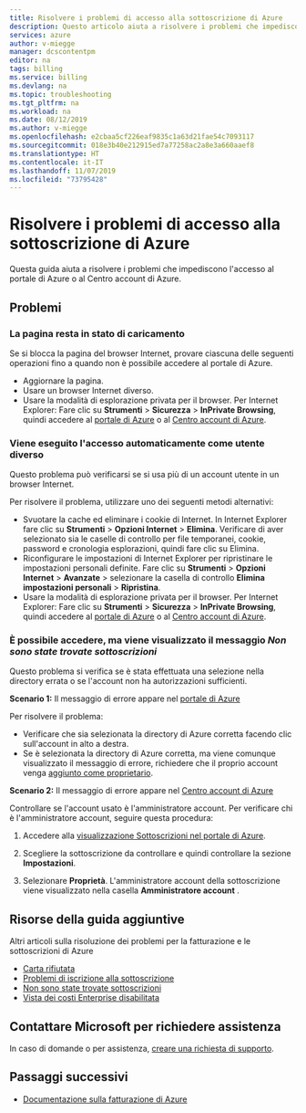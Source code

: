 ```yaml
---
title: Risolvere i problemi di accesso alla sottoscrizione di Azure
description: Questo articolo aiuta a risolvere i problemi che impediscono l'accesso al portale di Azure o al Centro account di Azure.
services: azure
author: v-miegge
manager: dcscontentpm
editor: na
tags: billing
ms.service: billing
ms.devlang: na
ms.topic: troubleshooting
ms.tgt_pltfrm: na
ms.workload: na
ms.date: 08/12/2019
ms.author: v-miegge
ms.openlocfilehash: e2cbaa5cf226eaf9835c1a63d21fae54c7093117
ms.sourcegitcommit: 018e3b40e212915ed7a77258ac2a8e3a660aaef8
ms.translationtype: HT
ms.contentlocale: it-IT
ms.lasthandoff: 11/07/2019
ms.locfileid: "73795428"
---
```

# <a name="troubleshoot-azure-subscription-sign-in-issues"></a>Risolvere i problemi di accesso alla sottoscrizione di Azure

Questa guida aiuta a risolvere i problemi che impediscono l'accesso al portale di Azure o al Centro account di Azure. 

## <a name="issues"></a>Problemi

### <a name="page-hangs-in-the-loading-status"></a>La pagina resta in stato di caricamento

Se si blocca la pagina del browser Internet, provare ciascuna delle seguenti operazioni fino a quando non è possibile accedere al portale di Azure.

- Aggiornare la pagina.
- Usare un browser Internet diverso.
- Usare la modalità di esplorazione privata per il browser. Per Internet Explorer: Fare clic su **Strumenti** > **Sicurezza** > **InPrivate Browsing**, quindi accedere al [portale di Azure](https://portal.azure.com/) o al [Centro account di Azure](https://account.azure.com/Subscriptions).

### <a name="you-are-automatically-signed-in-as-a-different-user"></a>Viene eseguito l'accesso automaticamente come utente diverso

Questo problema può verificarsi se si usa più di un account utente in un browser Internet.

Per risolvere il problema, utilizzare uno dei seguenti metodi alternativi:

- Svuotare la cache ed eliminare i cookie di Internet. In Internet Explorer fare clic su **Strumenti** > **Opzioni Internet** > **Elimina**. Verificare di aver selezionato sia le caselle di controllo per file temporanei, cookie, password e cronologia esplorazioni, quindi fare clic su Elimina.
- Riconfigurare le impostazioni di Internet Explorer per ripristinare le impostazioni personali definite. Fare clic su **Strumenti** > **Opzioni Internet** > **Avanzate** > selezionare la casella di controllo **Elimina impostazioni personali** > **Ripristina**.
- Usare la modalità di esplorazione privata per il browser. Per Internet Explorer:  Fare clic su **Strumenti** > **Sicurezza** > **InPrivate Browsing**, quindi accedere al [portale di Azure](https://portal.azure.com/) o al [Centro account di Azure](https://account.azure.com/Subscriptions).

### <a name="i-can-sign-in-but-i-see-no-subscriptions-found"></a>È possibile accedere, ma viene visualizzato il messaggio *Non sono state trovate sottoscrizioni*

Questo problema si verifica se è stata effettuata una selezione nella directory errata o se l'account non ha autorizzazioni sufficienti.

**Scenario 1:** Il messaggio di errore appare nel [portale di Azure](https://portal.azure.com/)

Per risolvere il problema:

- Verificare che sia selezionata la directory di Azure corretta facendo clic sull'account in alto a destra.
- Se è selezionata la directory di Azure corretta, ma viene comunque visualizzato il messaggio di errore, richiedere che il proprio account venga [aggiunto come proprietario](billing-add-change-azure-subscription-administrator.md).

**Scenario 2:** Il messaggio di errore appare nel [Centro account di Azure](https://account.windowsazure.com/Subscriptions)

Controllare se l'account usato è l'amministratore account. Per verificare chi è l'amministratore account, seguire questa procedura:

1. Accedere alla [visualizzazione Sottoscrizioni nel portale di Azure](https://portal.azure.com/#blade/Microsoft_Azure_Billing/SubscriptionsBlade).

2. Scegliere la sottoscrizione da controllare e quindi controllare la sezione **Impostazioni**.

3. Selezionare **Proprietà**. L'amministratore account della sottoscrizione viene visualizzato nella casella **Amministratore account** .

## <a name="additional-help-resources"></a>Risorse della guida aggiuntive

Altri articoli sulla risoluzione dei problemi per la fatturazione e le sottoscrizioni di Azure

- [Carta rifiutata](billing-troubleshoot-declined-card.md)
- [Problemi di iscrizione alla sottoscrizione](billing-troubleshoot-azure-sign-up.md)
- [Non sono state trovate sottoscrizioni](billing-no-subscriptions-found.md)
- [Vista dei costi Enterprise disabilitata](billing-enterprise-mgmt-grp-troubleshoot-cost-view.md)

## <a name="contact-us-for-help"></a>Contattare Microsoft per richiedere assistenza

In caso di domande o per assistenza, [creare una richiesta di supporto](https://ms.portal.azure.com/#blade/Microsoft_Azure_Support/HelpAndSupportBlade/newsupportrequest).

## <a name="next-steps"></a>Passaggi successivi

- [Documentazione sulla fatturazione di Azure](index.md)
